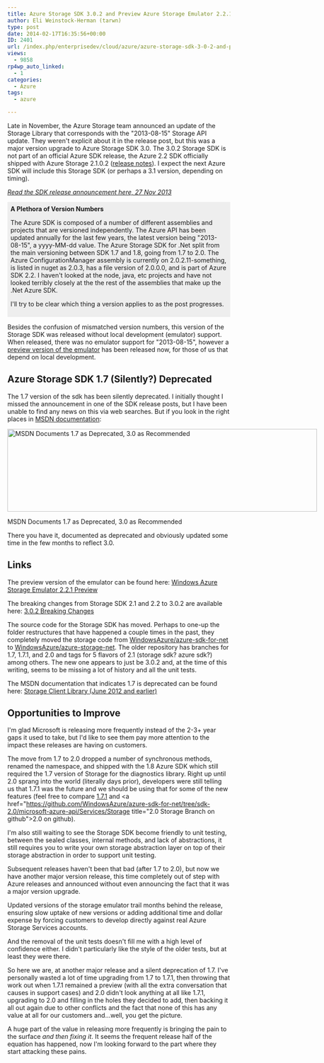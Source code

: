 ```yaml
---
title: Azure Storage SDK 3.0.2 and Preview Azure Storage Emulator 2.2.1
author: Eli Weinstock-Herman (tarwn)
type: post
date: 2014-02-17T16:35:56+00:00
ID: 2401
url: /index.php/enterprisedev/cloud/azure/azure-storage-sdk-3-0-2-and-preview-azure-storage-emulator-2-2-1/
views:
  - 9858
rp4wp_auto_linked:
  - 1
categories:
  - Azure
tags:
  - azure

---
```

Late in November, the Azure Storage team announced an update of the Storage Library that corresponds with the "2013-08-15" Storage API update. They weren't explicit about it in the release post, but this was a major version upgrade to Azure Storage SDK 3.0. The 3.0.2 Storage SDK is not part of an official Azure SDK release, the Azure 2.2 SDK officially shipped with Azure Storage 2.1.0.2 ([release notes][1]). I expect the next Azure SDK will include this Storage SDK (or perhaps a 3.1 version, depending on timing).

_[Read the SDK release announcement here, 27 Nov 2013][2]_

<div style="background-color: #eeeeee; padding: .5em">
  <strong>A Plethora of Version Numbers</strong></p> 
  
  <p>
    The Azure SDK is composed of a number of different assemblies and projects that are versioned independently. The Azure API has been updated annually for the last few years, the latest version being "2013-08-15", a yyyy-MM-dd value. The Azure Storage SDK for .Net split from the main versioning between SDK 1.7 and 1.8, going from 1.7 to 2.0. The Azure ConfigurationManager assembly is currently on 2.0.2.11-something, is listed in nuget as 2.0.3, has a file version of 2.0.0.0, and is part of Azure SDK 2.2. I haven't looked at the node, java, etc projects and have not looked terribly closely at the the rest of the assemblies that make up the .Net Azure SDK.
  </p>
  
  <p>
    I'll try to be clear which thing a version applies to as the post progresses.
  </p>
</div>

Besides the confusion of mismatched version numbers, this version of the Storage SDK was released without local development (emulator) support. When released, there was no emulator support for "2013-08-15", however a [preview version of the emulator][3] has been released now, for those of us that depend on local development.

## Azure Storage SDK 1.7 (Silently?) Deprecated

The 1.7 version of the sdk has been silently deprecated. I initially thought I missed the announcement in one of the SDK release posts, but I have been unable to find any news on this via web searches. But if you look in the right places in [MSDN documentation][4]:

<div id="attachment_2408" style="width: 710px" class="wp-caption aligncenter">
  <a href="https://lessthandot.z19.web.core.windows.net/wp-content/uploads/2014/02/AzureSDK1.7Deprecated.png"><img src="https://lessthandot.z19.web.core.windows.net/wp-content/uploads/2014/02/AzureSDK1.7Deprecated.png" alt="MSDN Documents 1.7 as Deprecated, 3.0 as Recommended" width="700" height="187" class="size-full wp-image-2408" srcset="https://lessthandot.z19.web.core.windows.net/wp-content/uploads/2014/02/AzureSDK1.7Deprecated.png 700w, https://lessthandot.z19.web.core.windows.net/wp-content/uploads/2014/02/AzureSDK1.7Deprecated-300x80.png 300w" sizes="(max-width: 700px) 100vw, 700px" /></a>
  
  <p class="wp-caption-text">
    MSDN Documents 1.7 as Deprecated, 3.0 as Recommended
  </p>
</div>

There you have it, documented as deprecated and obviously updated some time in the few months to reflect 3.0.

## Links

The preview version of the emulator can be found here: [Windows Azure Storage Emulator 2.2.1 Preview][3] 

The breaking changes from Storage SDK 2.1 and 2.2 to 3.0.2 are available here: [3.0.2 Breaking Changes][5]

The source code for the Storage SDK has moved. Perhaps to one-up the folder restructures that have happened a couple times in the past, they completely moved the storage code from [WindowsAzure/azure-sdk-for-net][6] to [WindowsAzure/azure-storage-net][7]. The older repository has branches for 1.7, 1.7.1, and 2.0 and tags for 5 flavors of 2.1 (storage sdk? azure sdk?) among others. The new one appears to just be 3.0.2 and, at the time of this writing, seems to be missing a lot of history and all the unit tests.

The MSDN documentation that indicates 1.7 is deprecated can be found here: [Storage Client Library (June 2012 and earlier)][4]

## Opportunities to Improve

I'm glad Microsoft is releasing more frequently instead of the 2-3+ year gaps it used to take, but I'd like to see them pay more attention to the impact these releases are having on customers.

The move from 1.7 to 2.0 dropped a number of synchronous methods, renamed the namespace, and shipped with the 1.8 Azure SDK which still required the 1.7 version of Storage for the diagnostics library. Right up until 2.0 sprang into the world (literally days prior), developers were still telling us that 1.7.1 was the future and we should be using that for some of the new features (feel free to compare [1.7.1][8] and <a href="https://github.com/WindowsAzure/azure-sdk-for-net/tree/sdk-2.0/microsoft-azure-api/Services/Storage title="2.0 Storage Branch on github">2.0</a> on github). 

I'm also still waiting to see the Storage SDK become friendly to unit testing, between the sealed classes, internal methods, and lack of abstractions, it still requires you to write your own storage abstraction layer on top of their storage abstraction in order to support unit testing.

Subsequent releases haven't been that bad (after 1.7 to 2.0), but now we have another major version release, this time completely out of step with Azure releases and announced without even announcing the fact that it was a major version upgrade. 

Updated versions of the storage emulator trail months behind the release, ensuring slow uptake of new versions or adding additional time and dollar expense by forcing customers to develop directly against real Azure Storage Services accounts.

And the removal of the unit tests doesn't fill me with a high level of confidence either. I didn't particularly like the style of the older tests, but at least they were there.

So here we are, at another major release and a silent deprecation of 1.7. I've personally wasted a lot of time upgrading from 1.7 to 1.7.1, then throwing that work out when 1.7.1 remained a preview (with all the extra conversation that causes in support cases) and 2.0 didn't look anything at all like 1.7.1, upgrading to 2.0 and filling in the holes they decided to add, then backing it all out again due to other conflicts and the fact that none of this has any value at all for our customers and...well, you get the picture.

A huge part of the value in releasing more frequently is bringing the pain to the surface _and then fixing it_. It seems the frequent release half of the equation has happened, now I'm looking forward to the part where they start attacking these pains.

 [1]: http://msdn.microsoft.com/en-us/library/windowsazure/dn459835.aspx
 [2]: http://blogs.msdn.com/b/windowsazurestorage/archive/2013/11/27/windows-azure-storage-release-introducing-cors-json-minute-metrics-and-more.aspx
 [3]: http://www.microsoft.com/en-us/download/details.aspx?id=41670
 [4]: http://msdn.microsoft.com/en-us/library/wa_storage_mref_reference_home.aspx
 [5]: https://github.com/WindowsAzure/azure-storage-net/blob/ffdb2ebaeede29449afb810bc94e4bb9224c9ca3/BreakingChanges.txt "3.0.2 Breaking Changes on github"
 [6]: https://github.com/WindowsAzure/azure-sdk-for-net "WindowsAzure/azure-sdk-for-net on github"
 [7]: https://github.com/WindowsAzure/azure-storage-net "WindowsAzure/azure-storage-net on github"
 [8]: https://github.com/WindowsAzure/azure-sdk-for-net/tree/sdk_1.7.1/microsoft-azure-api